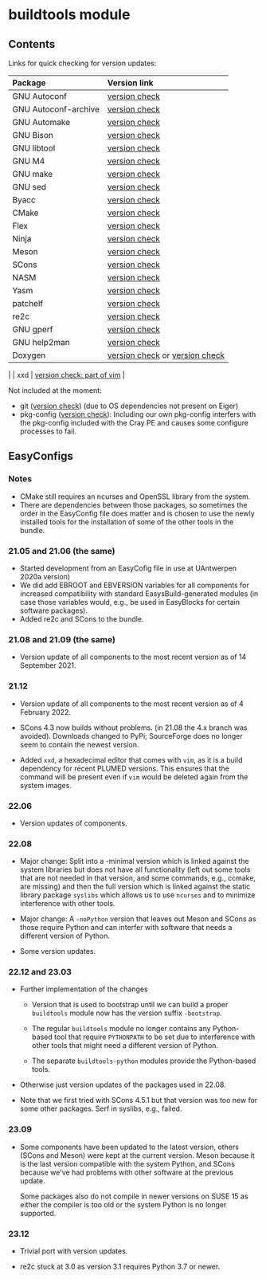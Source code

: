 # buildtools module

## Contents

Links for quick checking for version updates:

| Package              | Version link |
|:---------------------|:-------------|
| GNU Autoconf         | [version check](https://ftp.gnu.org/gnu/autoconf/) |
| GNU Autoconf-archive | [version check](https://ftp.gnu.org/gnu/autoconf-archive/) |
| GNU Automake         | [version check](https://ftp.gnu.org/gnu/automake/) |
| GNU Bison            | [version check](https://ftp.gnu.org/gnu/bison/) |
| GNU libtool          | [version check](https://www.gnu.org/software/libtool/) |
| GNU M4               | [version check](https://www.gnu.org/software/m4/) |
| GNU make             | [version check](https://ftp.gnu.org/gnu/make/) |
| GNU sed              | [version check](https://ftp.gnu.org/gnu/sed/) |
| Byacc                | [version check](https://invisible-mirror.net/archives/byacc/) |
| CMake                | [version check](http://www.cmake.org/) |
| Flex                 | [version check](https://github.com/westes/flex/releases) |
| Ninja                | [version check](https://ninja-build.org/) |
| Meson                | [version check](https://pypi.org/project/meson/#history) |
| SCons                | [version check](https://pypi.org/project/SCons/#history) |
| NASM                 | [version check](http://www.nasm.us/) |
| Yasm                 | [version check](http://yasm.tortall.net/) |
| patchelf             | [version check](https://github.com/NixOS/patchelf/releases) |
| re2c                 | [version check](https://github.com/skvadrik/re2c/releases) |
| GNU gperf            | [version check](https://www.gnu.org/software/gperf/) |
| GNU help2man         | [version check](http://ftpmirror.gnu.org/help2man/) |
| Doxygen              | [version check](http://www.doxygen.nl/download.html) or [version check](https://github.com/doxygen/doxygen/tags) 
|
| xxd                  | [version check: part of vim](https://github.com/vim/vim/tags) |

Not included at the moment:

* git ([version check](https://github.com/git/git/releases))
  (due to OS dependencies not present on Eiger)
* pkg-config ([version check](https://www.freedesktop.org/wiki/Software/pkg-config/)):
  Including our own pkg-config interfers with the pkg-config included with the Cray
  PE and causes some configure processes to fail.


## EasyConfigs

### Notes

* CMake still requires an ncurses and OpenSSL library from the system.
* There are dependencies between those packages, so sometimes the order in the
  EasyConfig file does matter and is chosen to use the newly installed tools
  for the installation of some of the other tools in the bundle.


### 21.05 and 21.06 (the same)

* Started development from an EasyCofig file in use at UAntwerpen 2020a version)
* We did add EBROOT and EBVERSION variables for all components for increased compatibility
  with standard EasysBuild-generated modules (in case those variables would, e.g.,
  be used in EasyBlocks for certain software packages).
* Added re2c and SCons to the bundle.


### 21.08 and 21.09 (the same)

 * Version update of all components to the most recent version as of 14 September
   2021.


### 21.12

  * Version update of all components to the most recent version as of 4 February 2022.

  * SCons 4.3 now builds without problems. (in 21.08 the 4.x branch was avoided). Downloads
    changed to PyPi; SourceForge does no longer seem to contain the newest version.

  * Added `xxd`, a hexadecimal editor that comes with `vim`, as it is a build dependency
    for recent PLUMED versions. This ensures that the command will be present even if
    `vim` would be deleted again from the system images.
    
### 22.06

  * Version updates of components.
  
### 22.08

  * Major change: Split into a -minimal version which is linked against the system 
    libraries but does not have all functionality (left out some tools that are not
    needed in that version, and some commands, e.g., ccmake, are missing) and then the
    full version which is linked against the static library package `syslibs` which
    allows us to use `ncurses` and to minimize interference with other tools.
    
  * Major change: A `-noPython` version that leaves out Meson and SCons as those require
    Python and can interfer with software that needs a different version of Python.
    
  * Some version updates.

    
### 22.12 and 23.03

  * Further implementation of the changes
  
      * Version that is used to bootstrap until we can build a proper `buildtools` 
        module now has the version suffix `-bootstrap`.
        
      * The regular `buildtools` module no longer contains any Python-based tool that
        require `PYTHONPATH` to be set due to interference with other tools that might
        need a different version of Python.
        
      * The separate `buildtools-python` modules provide the Python-based tools.
      
  * Otherwise just version updates of the packages used in 22.08.
  
  * Note that we first tried with SCons 4.5.1 but that version was too new for some
    other packages. Serf in syslibs, e.g., failed.



### 23.09

  * Some components have been updated to the latest version, others (SCons and Meson) were kept
    at the current version. Meson because it is the last version compatible with the system Python,
    and SCons because we've had problems with other software at the previous update.
    
    Some packages also do not compile in newer versions on SUSE 15 as either the compiler is too
    old or the system Python is no longer supported.
    
    
### 23.12

  * Trivial port with version updates.
  
  * re2c stuck at 3.0 as version 3.1 requires Python 3.7 or newer.

